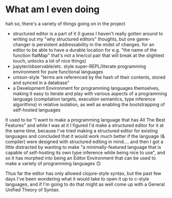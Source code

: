 # What am I even doing

hah so, there's a variety of things going on in the project
- structured editor is a part of it (I guess I haven't really gotten around to writing out my "why structured editors" thoughts, but one game-changer is persistent addressability in the midst of changes. for an editor to be able to have a durable location for e.g. "the name of the function flatMap" that's not a line/col pair that will break at the slightest touch, unlocks a lot of nice things)
- jupyter/observable/etc. style super-REPL/literate programming environment for pure functional languages
- unison-style "terms are referenced by the hash of their contents, stored and synced in a database"
- a Development Environment for programming languages themselves, making it easy to iterate and play with various aspects of a programming language (compilation targets, execution semantics, type inference algorithms) in relative isolation, as well as enabling the bootstrapping of self-hosted languages

It used to be "I want to make a programming language that has All The Best Features" and while I was at it I figured I'd make a structured editor for it at the same time, because I've tried making a structured editor for existing languages and concluded that it would work much better if the language (& compiler) were designed with structured editing in mind.... and then I got a little distracted by wanting to make "a minimally-featured language that is capable of self-hosting its own type inference while being nice to use", and so it has morphed into being an Editor Environment that can be used to make a variety of programming languages :upside_down_face:

Thus far the editor has only allowed clojure-style syntax, but the past few days I've been wondering what it would take to open it up to c-style languages, and if I'm going to do that might as well come up with a General Unified Theory of Syntax.